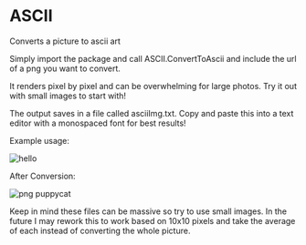 # ASCII
Converts a picture to ascii art

Simply import the package and call ASCII.ConvertToAscii and include the url of a png you want to convert.

It renders pixel by pixel and can be overwhelming for large photos. Try it out with small images to start with!

The output saves in a file called asciiImg.txt.
Copy and paste this into a text editor with a monospaced font for best results!

Example usage:

![hello](https://github.com/aelious/ASCII/assets/25186303/98fdc696-1ced-417a-a0c1-1c55c56dffa3)

After Conversion:

![png puppycat](https://github.com/aelious/ASCII/assets/25186303/bfd9e935-fa5f-4676-a309-e5a296755bfb)

Keep in mind these files can be massive so try to use small images. In the future I may rework this to work based on 10x10 pixels and take the average of each instead of converting the whole picture.
